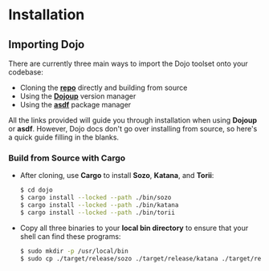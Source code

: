 # Installation

## Importing Dojo

There are currently three main ways to import the Dojo toolset onto your codebase:

* Cloning the [**repo**](https://github.com/dojoengine/dojo) directly and building from source
* Using the [**Dojoup**](https://book.dojoengine.org/getting-started#install-dojo-using-dojoup) version manager
* Using the [**asdf**](https://book.dojoengine.org/getting-started#install-asdf) package manager

All the links provided will guide you through installation when using **Dojoup** or **asdf**. However, Dojo docs don't go over installing from source, so here's a quick guide filling in the blanks.

### Build from Source with Cargo

* After cloning, use **Cargo** to install **Sozo**, **Katana**, and **Torii**:
    
    ```bash
    $ cd dojo 
    $ cargo install --locked --path ./bin/sozo 
    $ cargo install --locked --path ./bin/katana 
    $ cargo install --locked --path ./bin/torii
    ```
    
* Copy all three binaries to your **local bin directory** to ensure that your shell can find these programs:
    
    ```bash
    $ sudo mkdir -p /usr/local/bin
    $ sudo cp ./target/release/sozo ./target/release/katana ./target/release/torii /usr/local/bin
    ```
